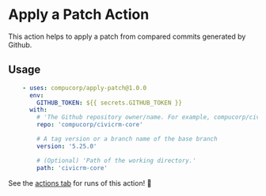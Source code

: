 # Apply a Patch Action

This action helps to apply a patch from compared commits generated by Github. 

## Usage 

```yaml
    - uses: compucorp/apply-patch@1.0.0
      env:
        GITHUB_TOKEN: ${{ secrets.GITHUB_TOKEN }}
      with:
        # 'The Github repository owner/name. For example, compucorp/civicrm-core'
        repo: 'compucorp/civicrm-core'

        # A tag version or a branch name of the base branch
        version: '5.25.0'

        # (Optional) 'Path of the working directory.'
        path: 'civicrm-core'
```

See the [actions tab](https://github.com/compucorp/apply-patch/actions) for runs of this action! :rocket:
